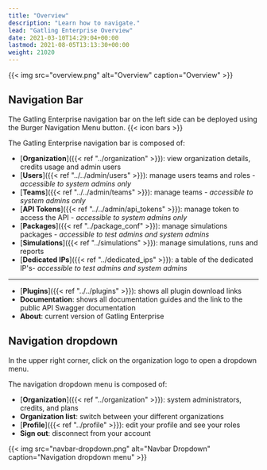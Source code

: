 ```yaml
---
title: "Overview"
description: "Learn how to navigate."
lead: "Gatling Enterprise Overview"
date: 2021-03-10T14:29:04+00:00
lastmod: 2021-08-05T13:13:30+00:00
weight: 21020
---
```


{{< img src="overview.png" alt="Overview" caption="Overview" >}}

## Navigation Bar

The Gatling Enterprise navigation bar on the left side can be deployed using the Burger Navigation Menu button. {{< icon bars >}}

The Gatling Enterprise navigation bar is composed of:

- [**Organization**]({{< ref "../organization" >}}): view organization details, credits usage and admin users
- [**Users**]({{< ref "../../admin/users" >}}): manage users teams and roles - *accessible to system admins only*
- [**Teams**]({{< ref "../../admin/teams" >}}): manage teams - *accessible to system admins only*
- [**API Tokens**]({{< ref "../../admin/api_tokens" >}}): manage token to access the API - *accessible to system admins only*
- [**Packages**]({{< ref "../package_conf" >}}): manage simulations packages - *accessible to test admins and system admins*
- [**Simulations**]({{< ref "../simulations" >}}): manage simulations, runs and reports
- [**Dedicated IPs**]({{< ref "../dedicated_ips" >}}): a table of the dedicated IP's- *accessible to test admins and system admins* 
---
- [**Plugins**]({{< ref "../../plugins" >}}): shows all plugin download links
- **Documentation**: shows all documentation guides and the link to the public API Swagger documentation
- **About**: current version of Gatling Enterprise

## Navigation dropdown

In the upper right corner, click on the organization logo to open a dropdown menu.

The navigation dropdown menu is composed of:
- [**Organization**]({{< ref "../organization" >}}): system administrators, credits, and plans
- **Organization list**: switch between your different organizations
- [**Profile**]({{< ref "../profile" >}}): edit your profile and see your roles
- **Sign out**: disconnect from your account

{{< img src="navbar-dropdown.png" alt="Navbar Dropdown" caption="Navigation dropdown menu" >}}
